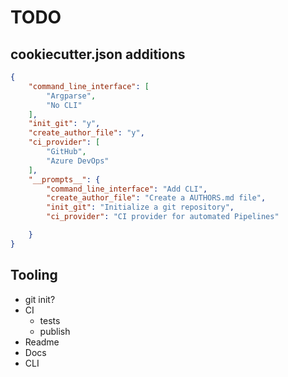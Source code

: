 # TODO
## cookiecutter.json additions
```json
{
    "command_line_interface": [
        "Argparse",
        "No CLI"
    ],
    "init_git": "y",
    "create_author_file": "y",
    "ci_provider": [
        "GitHub",
        "Azure DevOps"
    ],
    "__prompts__": {
        "command_line_interface": "Add CLI",
        "create_author_file": "Create a AUTHORS.md file",
        "init_git": "Initialize a git repository",
        "ci_provider": "CI provider for automated Pipelines"

    }
}
```
## Tooling

- git init?
- CI
    - tests
    - publish
- Readme
- Docs
- CLI
